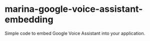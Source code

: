 # marina-google-voice-assistant-embedding
Simple code to embed Google Voice Assistant into your application.
